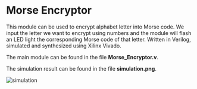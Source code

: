 # Morse Encryptor

This module can be used to encrypt alphabet letter into Morse code. We input the letter we want to encrypt using numbers and the module will flash an LED light the corresponding Morse code of that letter. Written in Verilog, simulated and synthesized using Xilinx Vivado.

The main module can be found in the file **Morse_Encryptor.v**.

The simulation result can be found in the file **simulation.png**.

![simulation](https://user-images.githubusercontent.com/92133811/218251452-d13a52ce-298f-4e4c-a8de-8f0b99d8f1c7.png)

